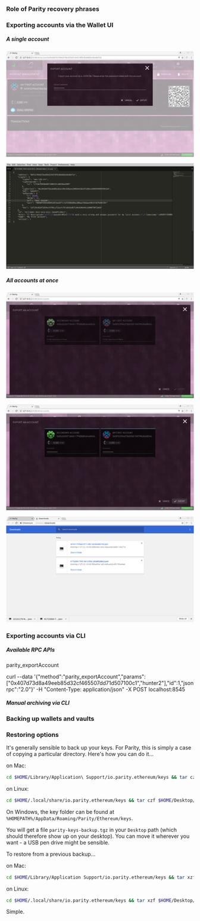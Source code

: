 ### Role of Parity recovery phrases

### Exporting accounts via the Wallet UI

##### A single account

![accounts-export-0](images/accounts-export-0.png)

![accounts-export-1](images/accounts-export-1.png)

##### All accounts at once

![accounts-export-2](images/accounts-export-2.png)

![accounts-export-3](images/accounts-export-3.png)

![accounts-export-4](images/accounts-export-4.png)

### Exporting accounts via CLI

##### Available RPC APIs

parity_exportAccount

curl --data '{"method":"parity_exportAccount","params":["0x407d73d8a49eeb85d32cf465507dd71d507100c1","hunter2"],"id":1,"jsonrpc":"2.0"}' -H "Content-Type: application/json" -X POST localhost:8545

##### Manual archiving via CLI

### Backing up wallets and vaults

### Restoring options






It's generally sensible to back up your keys. For Parity, this is simply a case of copying a particular directory. Here's how you can do it...

on Mac:
```bash
cd $HOME/Library/Application\ Support/io.parity.ethereum/keys && tar czf $HOME/Desktop/parity-keys-backup.tgz * && cd - && cd -
```

on Linux:
```bash
cd $HOME/.local/share/io.parity.ethereum/keys && tar czf $HOME/Desktop/parity-keys-backup.tgz * && cd -
```

On Windows, the key folder can be found at `%HOMEPATH%/AppData/Roaming/Parity/Ethereum/keys`.

You will get a file `parity-keys-backup.tgz` in your `Desktop` path (which should therefore show up on your desktop). You can move it wherever you want - a USB pen drive might be sensible.



To restore from a previous backup...

on Mac:
```bash
cd $HOME/Library/Application Support/io.parity.ethereum/keys && tar xzf $HOME/Desktop/parity-keys-backup.tgz * && cd -
```

on Linux:
```bash
cd $HOME/.local/share/io.parity.ethereum/keys && tar xzf $HOME/Desktop/parity-keys-backup.tgz * && cd -
```

Simple.
